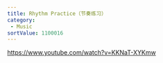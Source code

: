 ```yaml
---
title: Rhythm Practice（节奏练习）
category:
 - Music
sortValue: 1100016
---
```


https://www.youtube.com/watch?v=KKNaT-XYKmw

